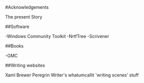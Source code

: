 #AcknowledgementsThe present Story##Software-Windows Community Toolkit-NrtfTree-Scrivener##Books-GMC##Writing websitesXaml BrewerPeregrinWriter's whatumcallit'writing scenes' stuff